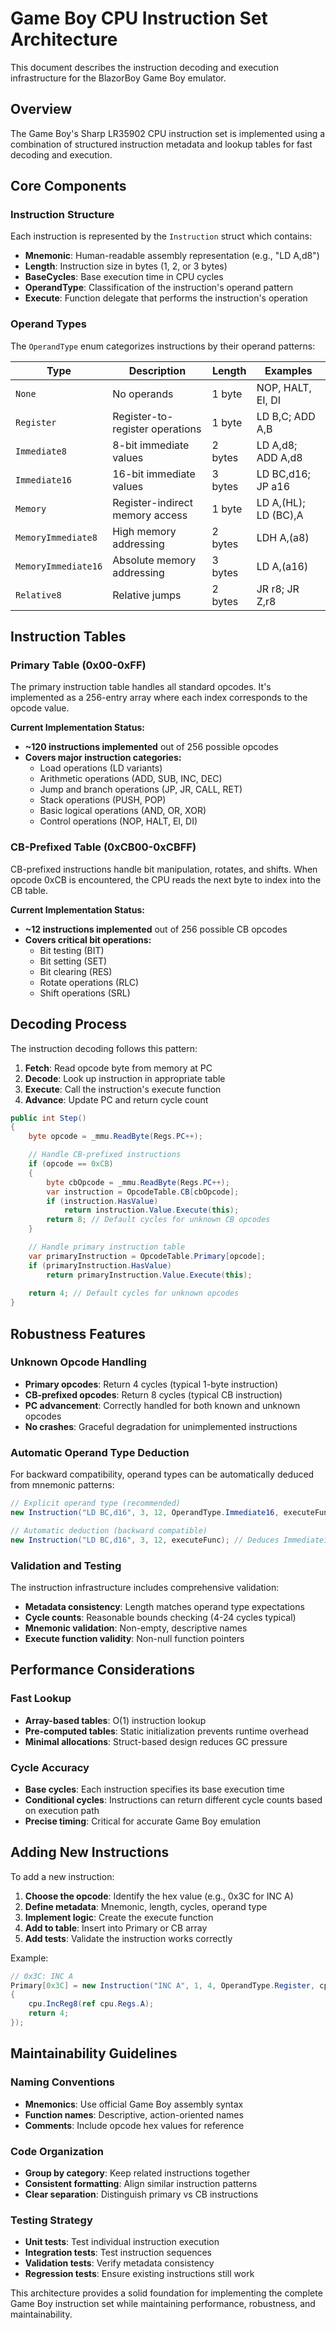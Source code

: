 # Game Boy CPU Instruction Set Architecture

This document describes the instruction decoding and execution infrastructure for the BlazorBoy Game Boy emulator.

## Overview

The Game Boy's Sharp LR35902 CPU instruction set is implemented using a combination of structured instruction metadata and lookup tables for fast decoding and execution.

## Core Components

### Instruction Structure

Each instruction is represented by the `Instruction` struct which contains:

- **Mnemonic**: Human-readable assembly representation (e.g., "LD A,d8")
- **Length**: Instruction size in bytes (1, 2, or 3 bytes)
- **BaseCycles**: Base execution time in CPU cycles
- **OperandType**: Classification of the instruction's operand pattern
- **Execute**: Function delegate that performs the instruction's operation

### Operand Types

The `OperandType` enum categorizes instructions by their operand patterns:

| Type | Description | Length | Examples |
|------|-------------|--------|----------|
| `None` | No operands | 1 byte | NOP, HALT, EI, DI |
| `Register` | Register-to-register operations | 1 byte | LD B,C; ADD A,B |
| `Immediate8` | 8-bit immediate values | 2 bytes | LD A,d8; ADD A,d8 |
| `Immediate16` | 16-bit immediate values | 3 bytes | LD BC,d16; JP a16 |
| `Memory` | Register-indirect memory access | 1 byte | LD A,(HL); LD (BC),A |
| `MemoryImmediate8` | High memory addressing | 2 bytes | LDH A,(a8) |
| `MemoryImmediate16` | Absolute memory addressing | 3 bytes | LD A,(a16) |
| `Relative8` | Relative jumps | 2 bytes | JR r8; JR Z,r8 |

## Instruction Tables

### Primary Table (0x00-0xFF)

The primary instruction table handles all standard opcodes. It's implemented as a 256-entry array where each index corresponds to the opcode value.

**Current Implementation Status:**
- **~120 instructions implemented** out of 256 possible opcodes
- **Covers major instruction categories:**
  - Load operations (LD variants)
  - Arithmetic operations (ADD, SUB, INC, DEC)
  - Jump and branch operations (JP, JR, CALL, RET)
  - Stack operations (PUSH, POP)
  - Basic logical operations (AND, OR, XOR)
  - Control operations (NOP, HALT, EI, DI)

### CB-Prefixed Table (0xCB00-0xCBFF)

CB-prefixed instructions handle bit manipulation, rotates, and shifts. When opcode 0xCB is encountered, the CPU reads the next byte to index into the CB table.

**Current Implementation Status:**
- **~12 instructions implemented** out of 256 possible CB opcodes
- **Covers critical bit operations:**
  - Bit testing (BIT)
  - Bit setting (SET)
  - Bit clearing (RES)
  - Rotate operations (RLC)
  - Shift operations (SRL)

## Decoding Process

The instruction decoding follows this pattern:

1. **Fetch**: Read opcode byte from memory at PC
2. **Decode**: Look up instruction in appropriate table
3. **Execute**: Call the instruction's execute function
4. **Advance**: Update PC and return cycle count

```csharp
public int Step()
{
    byte opcode = _mmu.ReadByte(Regs.PC++);

    // Handle CB-prefixed instructions
    if (opcode == 0xCB)
    {
        byte cbOpcode = _mmu.ReadByte(Regs.PC++);
        var instruction = OpcodeTable.CB[cbOpcode];
        if (instruction.HasValue)
            return instruction.Value.Execute(this);
        return 8; // Default cycles for unknown CB opcodes
    }

    // Handle primary instruction table
    var primaryInstruction = OpcodeTable.Primary[opcode];
    if (primaryInstruction.HasValue)
        return primaryInstruction.Value.Execute(this);
    
    return 4; // Default cycles for unknown opcodes
}
```

## Robustness Features

### Unknown Opcode Handling

- **Primary opcodes**: Return 4 cycles (typical 1-byte instruction)
- **CB-prefixed opcodes**: Return 8 cycles (typical CB instruction)
- **PC advancement**: Correctly handled for both known and unknown opcodes
- **No crashes**: Graceful degradation for unimplemented instructions

### Automatic Operand Type Deduction

For backward compatibility, operand types can be automatically deduced from mnemonic patterns:

```csharp
// Explicit operand type (recommended)
new Instruction("LD BC,d16", 3, 12, OperandType.Immediate16, executeFunc);

// Automatic deduction (backward compatible)
new Instruction("LD BC,d16", 3, 12, executeFunc); // Deduces Immediate16
```

### Validation and Testing

The instruction infrastructure includes comprehensive validation:

- **Metadata consistency**: Length matches operand type expectations
- **Cycle counts**: Reasonable bounds checking (4-24 cycles typical)
- **Mnemonic validation**: Non-empty, descriptive names
- **Execute function validity**: Non-null function pointers

## Performance Considerations

### Fast Lookup

- **Array-based tables**: O(1) instruction lookup
- **Pre-computed tables**: Static initialization prevents runtime overhead
- **Minimal allocations**: Struct-based design reduces GC pressure

### Cycle Accuracy

- **Base cycles**: Each instruction specifies its base execution time
- **Conditional cycles**: Instructions can return different cycle counts based on execution path
- **Precise timing**: Critical for accurate Game Boy emulation

## Adding New Instructions

To add a new instruction:

1. **Choose the opcode**: Identify the hex value (e.g., 0x3C for INC A)
2. **Define metadata**: Mnemonic, length, cycles, operand type
3. **Implement logic**: Create the execute function
4. **Add to table**: Insert into Primary or CB array
5. **Add tests**: Validate the instruction works correctly

Example:
```csharp
// 0x3C: INC A
Primary[0x3C] = new Instruction("INC A", 1, 4, OperandType.Register, cpu =>
{
    cpu.IncReg8(ref cpu.Regs.A);
    return 4;
});
```

## Maintainability Guidelines

### Naming Conventions

- **Mnemonics**: Use official Game Boy assembly syntax
- **Function names**: Descriptive, action-oriented names
- **Comments**: Include opcode hex values for reference

### Code Organization

- **Group by category**: Keep related instructions together
- **Consistent formatting**: Align similar instruction patterns
- **Clear separation**: Distinguish primary vs CB instructions

### Testing Strategy

- **Unit tests**: Test individual instruction execution
- **Integration tests**: Test instruction sequences
- **Validation tests**: Verify metadata consistency
- **Regression tests**: Ensure existing instructions still work

This architecture provides a solid foundation for implementing the complete Game Boy instruction set while maintaining performance, robustness, and maintainability.